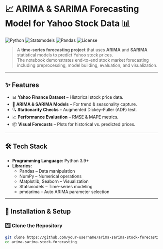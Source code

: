 # 📈 ARIMA & SARIMA Forecasting Model for Yahoo Stock Data 📊

![Python](https://img.shields.io/badge/Python-3.9+-blue?style=flat&logo=python)
![Statsmodels](https://img.shields.io/badge/Statsmodels-TimeSeries-red?style=flat)
![Pandas](https://img.shields.io/badge/Pandas-Data%20Analysis-yellow?style=flat&logo=pandas)
![License](https://img.shields.io/badge/License-MIT-green)

> A **time-series forecasting project** that uses **ARIMA** and **SARIMA** statistical models to predict Yahoo stock prices.  
> The notebook demonstrates end-to-end stock market forecasting including preprocessing, model building, evaluation, and visualization.

---

## ✨ Features
- 📊 **Yahoo Finance Dataset** – Historical stock price data.
- 🧮 **ARIMA & SARIMA Models** – For trend & seasonality capture.
- 🔍 **Stationarity Checks** – Augmented Dickey–Fuller (ADF) test.
- 📈 **Performance Evaluation** – RMSE & MAPE metrics.
- 📦 **Visual Forecasts** – Plots for historical vs. predicted prices.

---

## 🛠 Tech Stack
- **Programming Language:** Python 3.9+  
- **Libraries:**  
  - Pandas – Data manipulation  
  - NumPy – Numerical operations  
  - Matplotlib, Seaborn – Visualization  
  - Statsmodels – Time-series modeling  
  - pmdarima – Auto ARIMA parameter selection  

---

## 🚀 Installation & Setup

### 1️⃣ Clone the Repository
```bash
git clone https://github.com/your-username/arima-sarima-stock-forecasting.git
cd arima-sarima-stock-forecasting
